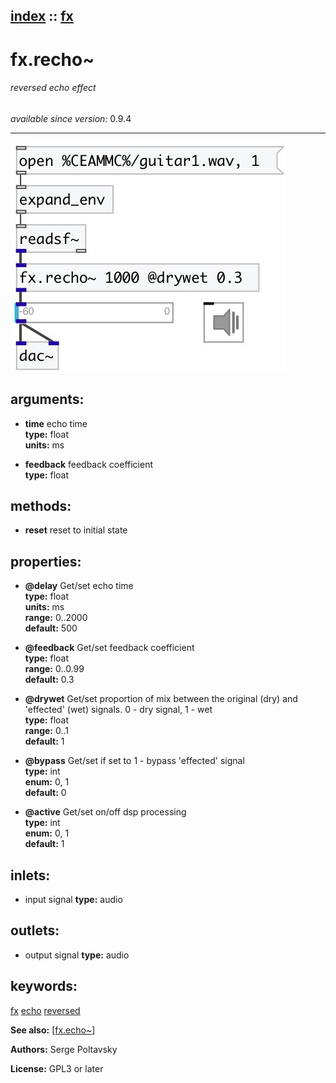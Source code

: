 [index](index.html) :: [fx](category_fx.html)
---

# fx.recho~

###### reversed echo effect

*available since version:* 0.9.4

---




[![example](../examples/img/fx.recho~.jpg)](../examples/pd/fx.recho~.pd)



## arguments:

* **time**
echo time<br>
__type:__ float<br>
__units:__ ms<br>

* **feedback**
feedback coefficient<br>
__type:__ float<br>



## methods:

* **reset**
reset to initial state<br>




## properties:

* **@delay** 
Get/set echo time<br>
__type:__ float<br>
__units:__ ms<br>
__range:__ 0..2000<br>
__default:__ 500<br>

* **@feedback** 
Get/set feedback coefficient<br>
__type:__ float<br>
__range:__ 0..0.99<br>
__default:__ 0.3<br>

* **@drywet** 
Get/set proportion of mix between the original (dry) and &#39;effected&#39; (wet) signals. 0 -
dry signal, 1 - wet<br>
__type:__ float<br>
__range:__ 0..1<br>
__default:__ 1<br>

* **@bypass** 
Get/set if set to 1 - bypass &#39;effected&#39; signal<br>
__type:__ int<br>
__enum:__ 0, 1<br>
__default:__ 0<br>

* **@active** 
Get/set on/off dsp processing<br>
__type:__ int<br>
__enum:__ 0, 1<br>
__default:__ 1<br>



## inlets:

* input signal 
__type:__ audio<br>



## outlets:

* output signal
__type:__ audio<br>



## keywords:

[fx](keywords/fx.html)
[echo](keywords/echo.html)
[reversed](keywords/reversed.html)



**See also:**
[\[fx.echo~\]](fx.echo~.html)




**Authors:** Serge Poltavsky




**License:** GPL3 or later





